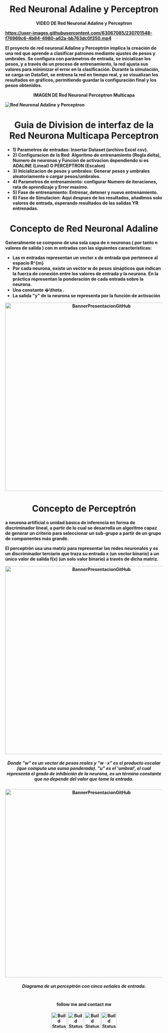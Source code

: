 <h1 align="center">Red Neuronal Adaline y Perceptron</h1>

<p align="center"><strong>VIDEO DE Red Neuronal Adaline y Perceptron</</strong></p>

https://user-images.githubusercontent.com/63067085/230701548-f76969c6-4b84-4980-a62a-bb763dc0f350.mp4

<p>El proyecto de red neuronal Adaline y Perceptrón implica la creación de una red que aprende a clasificar patrones mediante ajustes de pesos y umbrales. Se configura con parámetros de entrada, se inicializan los pesos, y a través de un proceso de entrenamiento, la red ajusta sus valores para minimizar el error en la clasificación. Durante la simulación, se carga un DataSet, se entrena la red en tiempo real, y se visualizan los resultados en gráficos, permitiendo guardar la configuración final y los pesos obtenidos.</p>

<p align="center"><strong>IMAGEN DE Red Neuronal Perceptron Multicapa</</strong></p>

![Red Neuronal Adaline y Perceptron](https://user-images.githubusercontent.com/63067085/230701876-65b70baf-9083-41ba-b3a3-62efa8411c5e.jpeg)

<h1 align="center">Guia de Division de interfaz de la Red Neurona Multicapa Perceptron</h1>
<p>
  <ul>
    <li>1) Parametros de entradas: Insertar Dataset (archivo Excel csv).</li>
    <li>2) Configuracion de la Red: Algoritmo de entrenamiento (Regla delta), Numero de neuronas y Funcion de activacion dependiendo si es ADALINE (Lineal) O PERCEPTRON (Escalon)</li>
    <li>3) Inicializacion de pesos y umbrales: Generar pesos y umbrales aleatoriamente o cargar pesos/umbrales.</li>
    <li>4) Parametros de entrenamiento: configurar Numero de iteraciones, rata de aprendizaje y Error maximo.</li>
    <li>5) Fase de entrenamiento: Entrenar, detener y nuevo entrenamiento.</li>
    <li>6) Fase de Simulacion: Aqui despues de los resultados, añadimos solo valores de entrada, esperando resultados de las salidas YR entrenadas.</li>
  </ul>
</p>

<h1 align="center">Concepto de Red Neuronal Adaline</h1>
<p>
Generalmente se compone de una sola capa de n neuronas ( por tanto n valores de salida ) con m entradas con las siguientes características:
  <ul>
    <li>Las m entradas representan un vector x de entrada que pertenece al espacio R^{m}</li>
    <li>Por cada neurona, existe un vector w de pesos sinápticos que indican la fuerza de conexión entre los valores de entrada y la neurona. En la práctica representan la ponderación de cada entrada sobre la neurona.</li>
    <li>Una constante �\theta .</li>
    <li>La salida "y" de la neurona se representa por la función de activación</li>
  </ul>
</p>

<p align="center">
  <img width="600" src="https://user-images.githubusercontent.com/63067085/230702609-c0922234-a824-4166-b8aa-e123cf188e46.PNG" alt="BannerPresentacionGitHub">
</p>

<h1 align="center">Concepto de Perceptrón</h1>
<p>
  a neurona artificial o unidad básica de inferencia en forma de discriminador lineal, a partir de lo cual se desarrolla un algoritmo capaz de generar un criterio para seleccionar un sub-grupo a partir de un grupo de componentes más grande.
</p>
<p>
  El perceptrón usa una matriz para representar las redes neuronales y es un discriminador terciario que traza su entrada x (un vector binario) a un único valor de salida f(x) (un solo valor binario) a través de dicha matriz.
</p>

<p align="center">
  <img width="600" src="https://user-images.githubusercontent.com/63067085/230702715-e7d9591b-cd2e-47a8-983b-7b3ebd701ec4.PNG" alt="BannerPresentacionGitHub">
</p>
<h5 align="center">Donde "w" es un vector de pesos reales y "w ⋅ x" es el producto escalar (que computa una suma ponderada). "u" es el 'umbral', el cual representa el grado de inhibición de la neurona, es un término constante que no depende del valor que tome la entrada.</h5>

<p align="center">
  <img width="600" src="https://upload.wikimedia.org/wikipedia/commons/thumb/b/b0/Perceptr%C3%B3n_5_unidades.svg/1920px-Perceptr%C3%B3n_5_unidades.svg.png" alt="BannerPresentacionGitHub">
</p>
<h5 align="center">Diagrama de un perceptrón con cinco señales de entrada.</h5>

<p align="center">
<br>
<label><b>follow me and contact me</b></label>
<br>
<br>
<a href="https://www.linkedin.com/in/hildelbrandocorreasalcedo/"><img src="https://play-lh.googleusercontent.com/kMofEFLjobZy_bCuaiDogzBcUT-dz3BBbOrIEjJ-hqOabjK8ieuevGe6wlTD15QzOqw" alt="Build Status" height=50></a>
<a href="https://mail.google.com/mail/u/0/#inbox?compose=DmwnWtDnGLtzjlhDTmcMzgtkVWHmjWhjKlGRcTCzRprqxxjqttSksslJdWlMgMbSTbqmJMssgKqG"><img src="https://play-lh.googleusercontent.com/KSuaRLiI_FlDP8cM4MzJ23ml3og5Hxb9AapaGTMZ2GgR103mvJ3AAnoOFz1yheeQBBI" alt="Build Status" height=50></a>
<a href="https://api.whatsapp.com/send?phone=573244604533"><img src="https://play-lh.googleusercontent.com/bYtqbOcTYOlgc6gqZ2rwb8lptHuwlNE75zYJu6Bn076-hTmvd96HH-6v7S0YUAAJXoJN" alt="Build Status" height=50></a>
<a href="https://www.instagram.com/hildelbrandocorrea/"><img src="https://upload.wikimedia.org/wikipedia/commons/9/95/Instagram_logo_2022.svg" alt="Build Status" height=50></a>
<label><b></b></label>
</p>
